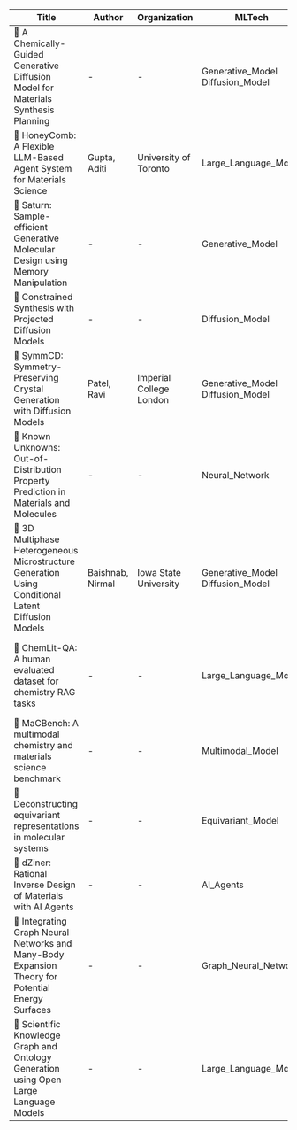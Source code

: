 
| Title                                                                 | Author                 | Organization                | MLTech                           | TargetMaterial                 | ResearchObjective                                                                                 | OpenReviewLink         |
|-----------------------------------------------------------------------|------------------------|-----------------------------|----------------------------------|--------------------------------|--------------------------------------------------------------------------------------------------|------------------------|
| 🌟 A Chemically-Guided Generative Diffusion Model for Materials Synthesis Planning | -                      | -                           | Generative_Model<br>Diffusion_Model | Materials Synthesis Planning | Solve materials synthesis planning using a generative diffusion model with chemical guidance.    | [Link](#)              |
| 🌟 HoneyComb: A Flexible LLM-Based Agent System for Materials Science | Gupta, Aditi           | University of Toronto       | Large_Language_Model             | Materials Science              | Introduce a flexible LLM agent for assisting in materials science tasks.                        | [Link](#)              |
| 🌟 Saturn: Sample-efficient Generative Molecular Design using Memory Manipulation | -                      | -                           | Generative_Model                 | Molecular Design               | Design molecules efficiently using generative models with memory manipulation.                  | [Link](#)              |
| 🌟 Constrained Synthesis with Projected Diffusion Models              | -                      | -                           | Diffusion_Model                  | Synthesis Optimization         | Develop diffusion models for constrained material synthesis tasks.                              | [Link](#)              |
| 🌟 SymmCD: Symmetry-Preserving Crystal Generation with Diffusion Models | Patel, Ravi            | Imperial College London     | Generative_Model<br>Diffusion_Model | Symmetric Crystals             | Generate symmetry-preserving crystals using diffusion models.                                   | [Link](#)              |
| 🌟 Known Unknowns: Out-of-Distribution Property Prediction in Materials and Molecules | -                      | -                           | Neural_Network                   | Materials and Molecules        | Address OOD property prediction challenges for material and molecule properties.                | [Link](#)              |
| 🌟 3D Multiphase Heterogeneous Microstructure Generation Using Conditional Latent Diffusion Models | Baishnab, Nirmal       | Iowa State University       | Generative_Model<br>Diffusion_Model | Heterogeneous Microstructures | Generate multiphase microstructures using conditional latent diffusion models.                  | [Link](#)              |
| 🌟 ChemLit-QA: A human evaluated dataset for chemistry RAG tasks      | -                      | -                           | Large_Language_Model             | Chemistry Literature Tasks     | Create a benchmark dataset for retrieval-augmented generation in chemistry literature.          | [Link](#)              |
| 🌟 MaCBench: A multimodal chemistry and materials science benchmark   | -                      | -                           | Multimodal_Model                 | Chemistry and Materials Science | Benchmark multimodal approaches for chemistry and material science applications.                | [Link](#)              |
| 🌟 Deconstructing equivariant representations in molecular systems    | -                      | -                           | Equivariant_Model                | Molecular Systems              | Analyze equivariant models in molecular systems to improve predictions and representations.     | [Link](#)              |
| 🌟 dZiner: Rational Inverse Design of Materials with AI Agents        | -                      | -                           | AI_Agents                        | Material Design                | Enable rational inverse material design using AI agents.                                         | [Link](#)              |
| 🌟 Integrating Graph Neural Networks and Many-Body Expansion Theory for Potential Energy Surfaces | -                      | -                           | Graph_Neural_Network             | Potential Energy Surfaces      | Combine GNNs and many-body expansion for efficient energy surface modeling.                     | [Link](#)              |
| 🌟 Scientific Knowledge Graph and Ontology Generation using Open Large Language Models | -                      | -                           | Large_Language_Model             | Knowledge Graphs               | Generate scientific knowledge graphs and ontologies with LLMs.                                  | [Link](#)              |
